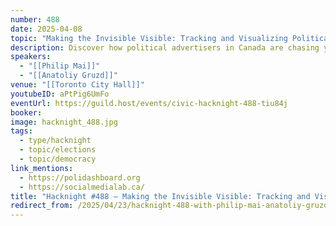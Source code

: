 ```yaml
---
number: 488
date: 2025-04-08
topic: "Making the Invisible Visible: Tracking and Visualizing Political Advertising on Meta Platforms with PoliDashboard.org"
description: Discover how political advertisers in Canada are chasing your clicks on Facebook and Instagram — and how paid political ads can be weaponized to mislead, manipulate, or interfere in an election.
speakers:
  - "[[Philip Mai]]"
  - "[[Anatoliy Gruzd]]"
venue: "[[Toronto City Hall]]"
youtubeID: aPtPig6UmFo
eventUrl: https://guild.host/events/civic-hacknight-488-tiu84j
booker:
image: hacknight_488.jpg
tags:
  - type/hacknight
  - topic/elections
  - topic/democracy
link_mentions:
  - https://polidashboard.org
  - https://socialmedialab.ca/
title: "Hacknight #488 – Making the Invisible Visible: Tracking and Visualizing Political Advertising on Meta Platforms with PoliDashboard.org"
redirect_from: /2025/04/23/hacknight-488-with-philip-mai-anatoliy-gruzd-making-the-invisible-visible-tracking-and-visualizing-political-advertising-on-meta-platforms-with-polidashboard-org/
---
```

